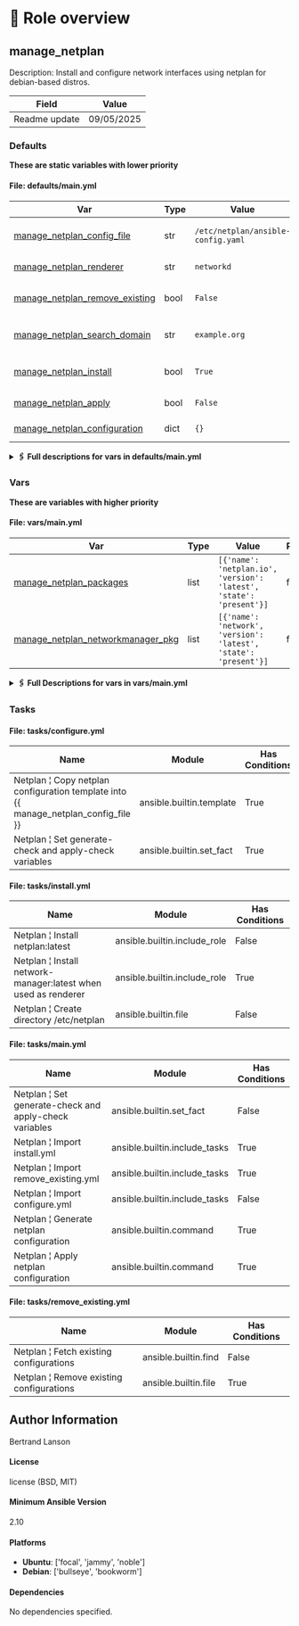 <!-- DOCSIBLE START -->

# 📃 Role overview

## manage_netplan



Description: Install and configure network interfaces using netplan for debian-based distros.


| Field                | Value           |
|--------------------- |-----------------|
| Readme update        | 09/05/2025 |








### Defaults

**These are static variables with lower priority**

#### File: defaults/main.yml

| Var          | Type         | Value       |Required    | Title       |
|--------------|--------------|-------------|-------------|-------------|
| [manage_netplan_config_file](defaults/main.yml#L9)   | str   | `/etc/netplan/ansible-config.yaml` |    false  |  Netplan configuration file |
| [manage_netplan_renderer](defaults/main.yml#L16)   | str   | `networkd` |    false  |  Netplan renderer |
| [manage_netplan_remove_existing](defaults/main.yml#L23)   | bool   | `False` |    false  |  Remove existing configurations |
| [manage_netplan_search_domain](defaults/main.yml#L30)   | str   | `example.org` |    true  |  Netplan search domain |
| [manage_netplan_install](defaults/main.yml#L37)   | bool   | `True` |    false  |  Manage Netplan installation |
| [manage_netplan_apply](defaults/main.yml#L44)   | bool   | `False` |    false  |  Apply Netplan configuration |
| [manage_netplan_configuration](defaults/main.yml#L51)   | dict   | `{}` |    true  |  Netplan configuration |
<details>
<summary><b>🖇️ Full descriptions for vars in defaults/main.yml</b></summary>
<br>
<b>manage_netplan_config_file:</b> Specifies the file path for the Netplan configuration.<br>
The file must have a .yaml extension, as some Netplan versions may not support .yml.<br>
<br>
<b>manage_netplan_renderer:</b> Defines the backend used by Netplan to apply network settings.<br>
Possible values are 'NetworkManager' or 'networkd'.<br>
<br>
<b>manage_netplan_remove_existing:</b> Determines whether to delete all existing Netplan configurations before applying new ones.<br>
Set to true to remove all configurations in /etc/netplan.<br>
<br>
<b>manage_netplan_search_domain:</b> Sets the search domain for hostname resolution in the Netplan configuration.<br>
The search domain is used for resolving unqualified hostnames.<br>
<br>
<b>manage_netplan_install:</b> Controls whether the Netplan package should be installed.<br>
Set to true to ensure Netplan is installed.<br>
<br>
<b>manage_netplan_apply:</b> Specifies whether to apply the Netplan configuration after changes are made.<br>
Set to true to automatically apply the configuration.<br>
<br>
<b>manage_netplan_configuration:</b> Defines the Netplan configuration as a dictionary.<br>
Use this to specify the desired network settings.<br>
<br>
<br>
</details>


### Vars

**These are variables with higher priority**
#### File: vars/main.yml

| Var          | Type         | Value       |Required    | Title       |
|--------------|--------------|-------------|-------------|-------------|
| [manage_netplan_packages](vars/main.yml#L7)   | list   | `[{'name': 'netplan.io', 'version': 'latest', 'state': 'present'}]` |    false  |  Netplan packages |
| [manage_netplan_networkmanager_pkg](vars/main.yml#L15)   | list   | `[{'name': 'network', 'version': 'latest', 'state': 'present'}]` |    false  |  NetworkManager packages |
<details>
<summary><b>🖇️ Full Descriptions for vars in vars/main.yml</b></summary>
<br>
<b>manage_netplan_packages:</b> List of packages necessary for Netplan functionality
<br>
<b>manage_netplan_networkmanager_pkg:</b> List of packages required to enable NetworkManager functionality
<br>
<br>
</details>


### Tasks


#### File: tasks/configure.yml

| Name | Module | Has Conditions |
| ---- | ------ | --------- |
| Netplan ¦ Copy netplan configuration template into {{ manage_netplan_config_file }} | ansible.builtin.template | True |
| Netplan ¦ Set generate-check and apply-check variables | ansible.builtin.set_fact | True |

#### File: tasks/install.yml

| Name | Module | Has Conditions |
| ---- | ------ | --------- |
| Netplan ¦ Install netplan:latest | ansible.builtin.include_role | False |
| Netplan ¦ Install network-manager:latest when used as renderer | ansible.builtin.include_role | True |
| Netplan ¦ Create directory /etc/netplan | ansible.builtin.file | False |

#### File: tasks/main.yml

| Name | Module | Has Conditions |
| ---- | ------ | --------- |
| Netplan ¦ Set generate-check and apply-check variables | ansible.builtin.set_fact | False |
| Netplan ¦ Import install.yml | ansible.builtin.include_tasks | True |
| Netplan ¦ Import remove_existing.yml | ansible.builtin.include_tasks | True |
| Netplan ¦ Import configure.yml | ansible.builtin.include_tasks | False |
| Netplan ¦ Generate netplan configuration | ansible.builtin.command | True |
| Netplan ¦ Apply netplan configuration | ansible.builtin.command | True |

#### File: tasks/remove_existing.yml

| Name | Module | Has Conditions |
| ---- | ------ | --------- |
| Netplan ¦ Fetch existing configurations | ansible.builtin.find | False |
| Netplan ¦ Remove existing configurations | ansible.builtin.file | True |







## Author Information
Bertrand Lanson

#### License

license (BSD, MIT)

#### Minimum Ansible Version

2.10

#### Platforms

- **Ubuntu**: ['focal', 'jammy', 'noble']
- **Debian**: ['bullseye', 'bookworm']


#### Dependencies

No dependencies specified.
<!-- DOCSIBLE END -->
